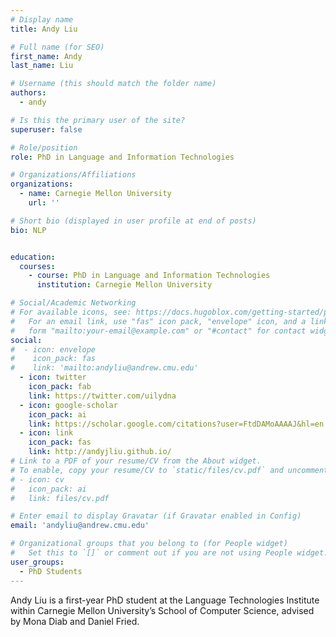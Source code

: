 ```yaml
---
# Display name
title: Andy Liu

# Full name (for SEO)
first_name: Andy
last_name: Liu

# Username (this should match the folder name)
authors:
  - andy

# Is this the primary user of the site?
superuser: false

# Role/position
role: PhD in Language and Information Technologies

# Organizations/Affiliations
organizations:
  - name: Carnegie Mellon University
    url: ''

# Short bio (displayed in user profile at end of posts)
bio: NLP


education:
  courses:
    - course: PhD in Language and Information Technologies
      institution: Carnegie Mellon University

# Social/Academic Networking
# For available icons, see: https://docs.hugoblox.com/getting-started/page-builder/#icons
#   For an email link, use "fas" icon pack, "envelope" icon, and a link in the
#   form "mailto:your-email@example.com" or "#contact" for contact widget.
social:
#  - icon: envelope
#    icon_pack: fas
#    link: 'mailto:andyliu@andrew.cmu.edu'
  - icon: twitter
    icon_pack: fab
    link: https://twitter.com/uilydna
  - icon: google-scholar
    icon_pack: ai
    link: https://scholar.google.com/citations?user=FtdDAMoAAAAJ&hl=en
  - icon: link
    icon_pack: fas
    link: http://andyjliu.github.io/
# Link to a PDF of your resume/CV from the About widget.
# To enable, copy your resume/CV to `static/files/cv.pdf` and uncomment the lines below.
# - icon: cv
#   icon_pack: ai
#   link: files/cv.pdf

# Enter email to display Gravatar (if Gravatar enabled in Config)
email: 'andyliu@andrew.cmu.edu'

# Organizational groups that you belong to (for People widget)
#   Set this to `[]` or comment out if you are not using People widget.
user_groups:
  - PhD Students
---
```


Andy Liu is a first-year PhD student at the Language Technologies Institute within Carnegie Mellon University’s School of Computer Science, advised by Mona Diab and Daniel Fried.
